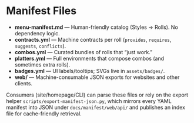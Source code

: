 # Manifest Files

- **menu-manifest.md** — Human-friendly catalog (Styles → Rolls). No dependency logic.
- **contracts.yml** — Machine contracts per roll (`provides`, `requires`, `suggests`, `conflicts`).
- **combos.yml** — Curated bundles of rolls that “just work.”
- **platters.yml** — Full environments that compose combos (and sometimes extra rolls).
- **badges.yml** — UI labels/tooltips; SVGs live in `assets/badges/`.
- **web/** — Machine-consumable JSON exports for websites and other clients.

Consumers (site/homepage/CLI) can parse these files or rely on the export helper `scripts/export-manifest-json.py`, which mirrors every YAML manifest into JSON under `docs/manifest/web/api/` and publishes an index file for cache-friendly retrieval.
